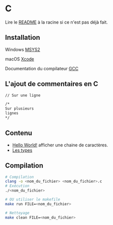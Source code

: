 # C

Lire le [README](../README.md) à la racine si ce n'est pas déjà fait.

## Installation

Windows [MSYS2](https://www.msys2.org) 

macOS [Xcode](https://apps.apple.com/us/app/xcode/id497799835?mt=12)

Documentation du compilateur [GCC](https://gcc.gnu.org/onlinedocs/)

## L'ajout de commentaires en C

```bash
// Sur une ligne

/*
Sur plusieurs
lignes
*/
```

## Contenu

- [Hello World!](hw.c) afficher une chaine de caractères.
- [Les types](types.c)

## Compilation
```bash
# Compilation
clang -o <nom_du_fichier> <nom_du_fichier>.c
# Exécution
./<nom_du_fichier>

# OU utiliser le makefile 
make run FILE=<nom_du_fichier>

# Nettoyage
make clean FILE=<nom_du_fichier>
```
